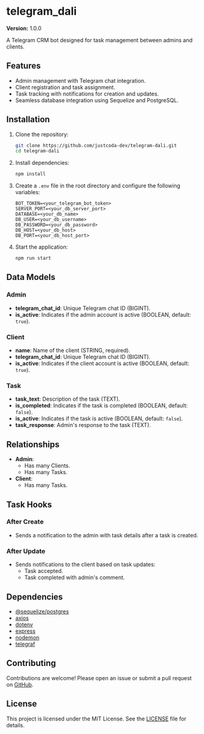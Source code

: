 # telegram_dali

**Version:** 1.0.0

A Telegram CRM bot designed for task management between admins and clients.

## Features

- Admin management with Telegram chat integration.
- Client registration and task assignment.
- Task tracking with notifications for creation and updates.
- Seamless database integration using Sequelize and PostgreSQL.

## Installation

1. Clone the repository:

   ```bash
   git clone https://github.com/justcoda-dev/telegram-dali.git
   cd telegram-dali
   ```

2. Install dependencies:

   ```bash
   npm install
   ```

3. Create a `.env` file in the root directory and configure the following variables:

   ```env
   BOT_TOKEN=<your_telegram_bot_token>
   SERVER_PORT=<your_db_server_port>
   DATABASE=<your_db_name>
   DB_USER=<your_db_username>
   DB_PASSWORD=<your_db_password>
   DB_HOST=<your_db_host>
   DB_PORT=<your_db_host_port>
   ```

4. Start the application:
   ```bash
   npm run start
   ```

## Data Models

### Admin

- **telegram_chat_id**: Unique Telegram chat ID (BIGINT).
- **is_active**: Indicates if the admin account is active (BOOLEAN, default: `true`).

### Client

- **name**: Name of the client (STRING, required).
- **telegram_chat_id**: Unique Telegram chat ID (BIGINT).
- **is_active**: Indicates if the client account is active (BOOLEAN, default: `true`).

### Task

- **task_text**: Description of the task (TEXT).
- **is_completed**: Indicates if the task is completed (BOOLEAN, default: `false`).
- **is_active**: Indicates if the task is active (BOOLEAN, default: `false`).
- **task_response**: Admin's response to the task (TEXT).

## Relationships

- **Admin**:
  - Has many Clients.
  - Has many Tasks.
- **Client**:
  - Has many Tasks.

## Task Hooks

### After Create

- Sends a notification to the admin with task details after a task is created.

### After Update

- Sends notifications to the client based on task updates:
  - Task accepted.
  - Task completed with admin's comment.

## Dependencies

- [@sequelize/postgres](https://www.npmjs.com/package/@sequelize/postgres)
- [axios](https://www.npmjs.com/package/axios)
- [dotenv](https://www.npmjs.com/package/dotenv)
- [express](https://www.npmjs.com/package/express)
- [nodemon](https://www.npmjs.com/package/nodemon)
- [telegraf](https://www.npmjs.com/package/telegraf)

## Contributing

Contributions are welcome! Please open an issue or submit a pull request on [GitHub](https://github.com/justcoda-dev/telegram-dali/issues).

## License

This project is licensed under the MIT License. See the [LICENSE](LICENSE) file for details.
